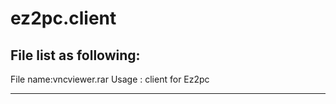 # ez2pc.client
File list as following:
-------------------------
File name:vncviewer.rar
Usage : client for Ez2pc

------------------------
